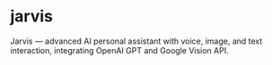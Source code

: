 # jarvis
Jarvis — advanced AI personal assistant with voice, image, and text interaction, integrating OpenAI GPT and Google Vision API.
